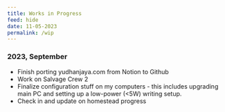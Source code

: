 ```yaml
---
title: Works in Progress
feed: hide
date: 11-05-2023
permalink: /wip
---
```


### 2023, September

- Finish porting yudhanjaya.com from Notion to Github
- Work on Salvage Crew 2
- Finalize configuration stuff on my computers - this includes upgrading main PC and setting up a low-power (<5W) writing setup.
- Check in and update on homestead progress
